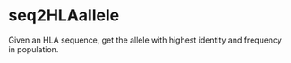 # seq2HLAallele
Given an HLA sequence, get the allele with highest identity and frequency in population.
